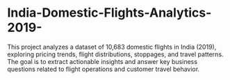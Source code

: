 # India-Domestic-Flights-Analytics-2019-
This project analyzes a dataset of 10,683 domestic flights in India (2019), exploring pricing trends, flight distributions, stoppages, and travel patterns. The goal is to extract actionable insights and answer key business questions related to flight operations and customer travel behavior.
